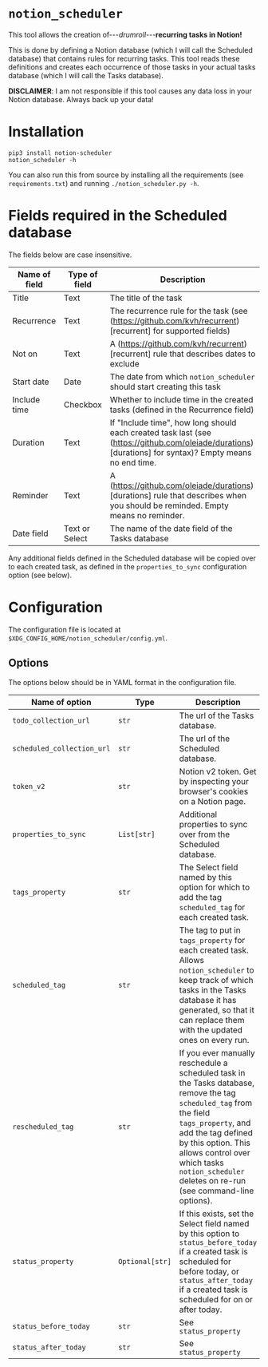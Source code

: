 # `notion_scheduler`

This tool allows the creation of---*drumroll*---**recurring tasks in Notion!**

This is done by defining a Notion database (which I will call the Scheduled database) that contains rules for recurring tasks.
This tool reads these definitions and creates each occurrence of those tasks in your actual tasks database (which I will call the Tasks database).

**DISCLAIMER**: I am not responsible if this tool causes any data loss in your Notion database. Always back up your data!

# Installation

```
pip3 install notion-scheduler
notion_scheduler -h
```

You can also run this from source by installing all the requirements (see `requirements.txt`) and running `./notion_scheduler.py -h`.

# Fields required in the Scheduled database

The fields below are case insensitive.

| Name of field | Type of field | Description |
|-|-|-|
| Title | Text | The title of the task |
| Recurrence | Text | The recurrence rule for the task (see (https://github.com/kvh/recurrent)[recurrent] for supported fields) |
| Not on | Text | A (https://github.com/kvh/recurrent)[recurrent] rule that describes dates to exclude |
| Start date | Date | The date from which `notion_scheduler` should start creating this task |
| Include time | Checkbox | Whether to include time in the created tasks (defined in the Recurrence field) |
| Duration | Text | If "Include time", how long should each created task last (see (https://github.com/oleiade/durations)[durations] for syntax)? Empty means no end time. |
| Reminder | Text | A (https://github.com/oleiade/durations)[durations] rule that describes when you should be reminded. Empty means no reminder. |
| Date field | Text or Select | The name of the date field of the Tasks database |

Any additional fields defined in the Scheduled database will be copied over to each created task, as defined in the `properties_to_sync` configuration option (see below).

# Configuration

The configuration file is located at `$XDG_CONFIG_HOME/notion_scheduler/config.yml`.

## Options

The options below should be in YAML format in the configuration file.

| Name of option | Type | Description |
|-|-|-|
| `todo_collection_url` | `str` | The url of the Tasks database. |
| `scheduled_collection_url` | `str` | The url of the Scheduled database. |
| `token_v2` | `str` | Notion v2 token. Get by inspecting your browser's cookies on a Notion page. |
| `properties_to_sync` | `List[str]` | Additional properties to sync over from the Scheduled database. |
| `tags_property` | `str` | The Select field named by this option for which to add the tag `scheduled_tag` for each created task. |
| `scheduled_tag` | `str` | The tag to put in `tags_property` for each created task. Allows `notion_scheduler` to keep track of which tasks in the Tasks database it has generated, so that it can replace them with the updated ones on every run. |
| `rescheduled_tag` | `str` | If you ever manually reschedule a scheduled task in the Tasks database, remove the tag `scheduled_tag` from the field `tags_property`, and add the tag defined by this option. This allows control over which tasks `notion_scheduler` deletes on re-run (see command-line options). |
| `status_property` | `Optional[str]` | If this exists, set the Select field named by this option to `status_before_today` if a created task is scheduled for before today, or `status_after_today` if a created task is scheduled for on or after today. |
| `status_before_today` | `str` | See `status_property` |
| `status_after_today` | `str` | See `status_property` |

